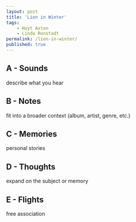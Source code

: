 ```yaml
---
layout: post
title: 'Lion in Winter'
tags:
    - Hoyt Axton
    - Linda Ronstadt
permalink: /lion-in-winter/
published: true
---
```


## A - Sounds

describe what you hear

## B - Notes

fit into a broader context (album, artist, genre, etc.)

## C - Memories

personal stories

## D - Thoughts

expand on the subject or memory

## E - Flights

free association
